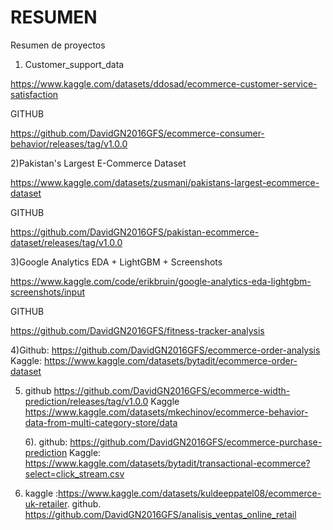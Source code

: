 # RESUMEN
Resumen de proyectos

1) Customer_support_data

https://www.kaggle.com/datasets/ddosad/ecommerce-customer-service-satisfaction

GITHUB

https://github.com/DavidGN2016GFS/ecommerce-consumer-behavior/releases/tag/v1.0.0

2)Pakistan's Largest E-Commerce Dataset

https://www.kaggle.com/datasets/zusmani/pakistans-largest-ecommerce-dataset

GITHUB

https://github.com/DavidGN2016GFS/pakistan-ecommerce-dataset/releases/tag/v1.0.0

3)Google Analytics EDA + LightGBM + Screenshots



https://www.kaggle.com/code/erikbruin/google-analytics-eda-lightgbm-screenshots/input 

GITHUB

https://github.com/DavidGN2016GFS/fitness-tracker-analysis

4)Github: https://github.com/DavidGN2016GFS/ecommerce-order-analysis 
Kaggle: https://www.kaggle.com/datasets/bytadit/ecommerce-order-dataset

5) github
   https://github.com/DavidGN2016GFS/ecommerce-width-prediction/releases/tag/v1.0.0
   Kaggle
   https://www.kaggle.com/datasets/mkechinov/ecommerce-behavior-data-from-multi-category-store/data

   6). github: https://github.com/DavidGN2016GFS/ecommerce-purchase-prediction
   Kaggle: https://www.kaggle.com/datasets/bytadit/transactional-ecommerce?select=click_stream.csv
   
7)  kaggle :https://www.kaggle.com/datasets/kuldeeppatel08/ecommerce-uk-retailer.  github. https://github.com/DavidGN2016GFS/analisis_ventas_online_retail

